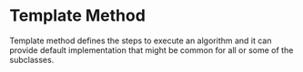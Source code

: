 # Template Method

Template method defines the steps to execute an algorithm and it can provide
default implementation that might be common for all or some of the subclasses.

